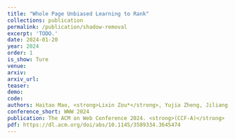 ```yaml
---    
title: "Whole Page Unbiased Learning to Rank"
collections: publication
permalink: /publication/shadow-removal
excerpt: 'TODO.'
date: 2024-01-20
year: 2024
order: 1
is_show: Ture
venue: 
arxiv: 
arxiv_url: 
teaser: 
demo: 
code: 
authors: Haitao Mao, <strong>Lixin Zou*</strong>, Yujia Zheng, Jiliang Tang, Xiaokai Chu, Jiashu Zhao, Dawei Yin
conference_short: WWW 2024
publication: The ACM on Web Conference 2024. <strong>(CCF-A)</strong>
pdf: https://dl.acm.org/doi/abs/10.1145/3589334.3645474
---
```


